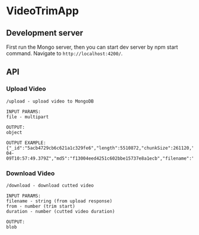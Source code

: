 # VideoTrimApp

## Development server

First run the Mongo server, then you can start dev server by npm start command. Navigate to `http://localhost:4200/`.

## API
### Upload Video
```
/upload - upload video to MongoDB

INPUT PARAMS: 
file - multipart

OUTPUT:
object 

OUTPUT EXAMPLE:
{"_id":"5acb4729cb6c621a1c329fe6","length":5510872,"chunkSize":261120,"uploadDate":"2018-04-09T10:57:49.379Z","md5":"f13004eed4251c602bbe15737e8a1ecb","filename":"282034be97d0bdc9adb4608f4d1e7e38.mp4","contentType":"video/mp4"}
```
### Download Video
```
/download - download cutted video

INPUT PARAMS:
filename - string (from upload response)
from - number (trim start)
duration - number (cutted video duration)

OUTPUT:
blob
```
